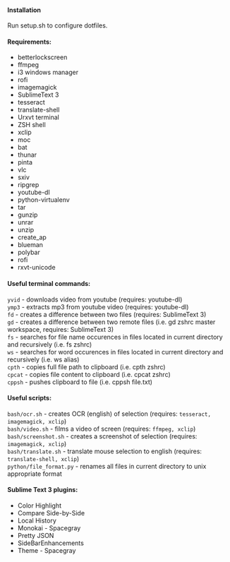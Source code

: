 #### Installation
Run setup.sh to configure dotfiles.

#### Requirements:
* betterlockscreen
* ffmpeg
* i3 windows manager
* rofi
* imagemagick
* SublimeText 3
* tesseract
* translate-shell
* Urxvt terminal
* ZSH shell
* xclip
* moc
* bat
* thunar
* pinta
* vlc
* sxiv
* ripgrep
* youtube-dl
* python-virtualenv
* tar
* gunzip
* unrar
* unzip
* create_ap
* blueman
* polybar
* rofi
* rxvt-unicode

#### Useful terminal commands:
`yvid` - downloads video from youtube (requires: youtube-dl)  
`ymp3` - extracts mp3 from youtube video (requires: youtube-dl)  
`fd` - creates a difference between two files (requires: SublimeText 3)  
`gd` - creates a difference between two remote files (i.e. gd zshrc master workspace, requires: SublimeText 3)  
`fs` - searches for file name occurences in files located in current directory and recursively (i.e. fs zshrc)  
`ws` - searches for word occurences in files located in current directory and recursively (i.e. ws alias)  
`cpth` - copies full file path to clipboard (i.e. cpth zshrc)  
`cpcat` - copies file content to clipboard (i.e. cpcat zshrc)  
`cppsh` - pushes clipboard to file (i.e. cppsh file.txt)  

#### Useful scripts:
`bash/ocr.sh` - creates OCR (english) of selection (requires: `tesseract, imagemagick, xclip`)  
`bash/video.sh` - films a video of screen (requires: `ffmpeg, xclip`)  
`bash/screenshot.sh` - creates a screenshot of selection (requires: `imagemagick, xclip`)  
`bash/translate.sh` - translate mouse selection to english (requires: `translate-shell, xclip`)  
`python/file_format.py` - renames all files in current directory to unix appropriate format  

#### Sublime Text 3 plugins:

* Color Highlight
* Compare Side-by-Side
* Local History
* Monokai - Spacegray
* Pretty JSON
* SideBarEnhancements
* Theme - Spacegray
